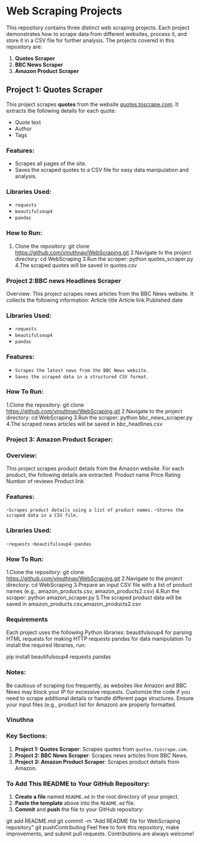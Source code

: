 # Web Scraping Projects

This repository contains three distinct web scraping projects. Each project demonstrates how to scrape data from different websites, process it, and store it in a CSV file for further analysis. The projects covered in this repository are:

1. **Quotes Scraper**
2. **BBC News Scraper**
3. **Amazon Product Scraper**

## Project 1: Quotes Scraper

This project scrapes **quotes** from the website [quotes.toscrape.com](http://quotes.toscrape.com). It extracts the following details for each quote:
- Quote text
- Author
- Tags

### Features:
- Scrapes all pages of the site.
- Saves the scraped quotes to a CSV file for easy data manipulation and analysis.

### Libraries Used:
- `requests`
- `beautifulsoup4`
- `pandas`

### How to Run:
1. Clone the repository:
   git clone https://github.com/vinuthnav/WebScraping.git
2.Navigate to the project directory:
  cd WebScraping
3.Run the scraper:
  python quotes_scraper.py
4.The scraped quotes will be saved in quotes.csv


### Project 2:BBC news Headlines Scraper
Overview:
  This project scrapes news articles from the BBC News website. It collects the following information:
  Article title
  Article link
  Published date
### Libraries Used:
- `requests`
- `beautifulsoup4`
- `pandas`

### Features:
-  `Scrapes the latest news from the BBC News website.`
-  `Saves the scraped data in a structured CSV format.`

### How To Run:

1.Clone the repository:
  git clone https://github.com/vinuthnav/WebScraping.git
2.Navigate to the project directory:
  cd WebScraping
3.Run the scraper:
  python bbc_news_scraper.py
4.The scraped news articles will be saved in bbc_headlines.csv


### Project 3: Amazon Product Scraper:

### Overview:
  This project scrapes product details from the Amazon website. For each product, the following details are extracted:
  Product name
  Price
  Rating
  Number of reviews
  Product link
### Features:
  -`Scrapes product details using a list of product names.`
  -`Stores the scraped data in a CSV file.`
### Libraries Used:
  -`requests`
  -`beautifulsoup4`
  -`pandas`
### How To Run:

1.Clone the repository:
  git clone https://github.com/vinuthnav/WebScraping.git
2.Navigate to the project directory:
  cd WebScraping
3.Prepare an input CSV file with a list of product names (e.g., amazon_products.csv, amazon_products2.csv)
4.Run the scraper:
  python amazon_scraper.py
5.The scraped product data will be saved in amazon_products.csv,amazon_products2.csv


### Requirements
Each project uses the following Python libraries:
beautifulsoup4 for parsing HTML
requests for making HTTP requests
pandas for data manipulation
To install the required libraries, run:

pip install beautifulsoup4 requests pandas


### Notes:
Be cautious of scraping too frequently, as websites like Amazon and BBC News may block your IP for excessive requests.
Customize the code if you need to scrape additional details or handle different page structures.
Ensure your input files (e.g., product list for Amazon) are properly formatted.

### Vinuthna

### Key Sections:

1. **Project 1: Quotes Scraper**: Scrapes quotes from `quotes.toscrape.com`.
2. **Project 2: BBC News Scraper**: Scrapes news articles from BBC News.
3. **Project 3: Amazon Product Scraper**: Scrapes product details from Amazon.

### To Add This README to Your GitHub Repository:

1. **Create a file** named `README.md` in the root directory of your project.
2. **Paste the template** above into the `README.md` file.
3. **Commit** and **push** the file to your GitHub repository:

git add README.md
git commit -m "Add README file for WebScraping repository"
git pushContributing
Feel free to fork this repository, make improvements, and submit pull requests. Contributions are always welcome!

